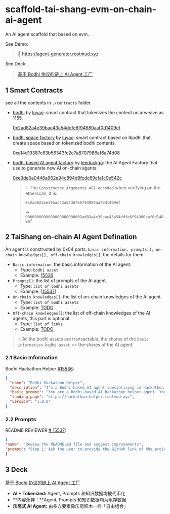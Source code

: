 # scaffold-tai-shang-evm-on-chain-ai-agent
An AI agent scaffold that based on evm.

See Demo: 

> 🔗 https://agent-generator.rootmud.xyz

See Deck:

> [基于 Bodhi 协议的链上 AI Agent 工厂](./deck.pdf)

## 1 Smart Contracts

see all the contents in `./contracts` folder.

* [bodhi](https://bodhi.wtf) by [luyao](https://x.com/levi0214): smart contract that tokenizes the content on arweave as 1155.

  [0x2ad82a4e39bac43a54ddfe6f94980aaf0d1409ef](https://optimistic.etherscan.io/address/0x2ad82a4e39bac43a54ddfe6f94980aaf0d1409ef#code)

* [bodhi space factory](https://optimistic.etherscan.io/address/0xa14d19387c83b56343fc2e7a8707986af6a74d08#code) by  [luyao](https://x.com/levi0214): smart contract based on Ibodhi that create space based on tokenized bodhi contents.

  [0xa14d19387c83b56343fc2e7a8707986af6a74d08](https://optimistic.etherscan.io/address/0xa14d19387c83b56343fc2e7a8707986af6a74d08#code)

* [bodhi based AI agent factory](//TODO) by [leeduckgo](https://x.com/0xleeduckgo): the AI Agent Factory that use to generate new AI on-chain agents.

  [0xe3de0a0446a962e94c894d9fcdc69cfa1c9e542c](https://optimistic.etherscan.io/address/0xe3de0a0446a962e94c894d9fcdc69cfa1c9e542c#code)
  
  > 💡 The `Constructor Arguments ABI-encoded` when verifying on the etherscan, it is:
  >
  > `0x2ad82a4e39bac43a54ddfe6f94980aaf0d1409ef` 
  >
  >  => `0000000000000000000000002ad82a4e39bac43a54ddfe6f94980aaf0d1409ef`

## 2 TaiShang on-chain AI Agent Defination

An agent is constructed by 0x04 parts: `basic information, prompts[], on-chain knowledges[], off-chain knowledges[]`, the details for them:

* `Basic information`: the basic information of the AI agent.
  * Type: `bodhi asset`
  * Example: [15536](https://bodhi.wtf/space/5/15536)
* `Prompts[]`: the list of prompts of the AI agent.
  * Type: `list of bodhi assets`
  * Example: [[15537](https://bodhi.wtf/15537)]
* `On-chain knowledges[]`: the list of on-chain knowledges of the AI agent.
  * Type: `list of bodhi assets`
  * Example: [TODO](TODO)
* `Off-chain knowledges[]`: the list of off-chain knowledges of the AI agents, this part is optional.
  * Type: `list of links`
  * Example: [TODO](TODO)

> 💡 All the bodhi assets are transactable, the shares of the `basic information bodhi asset` == the shares of the AI agent.

### 2.1 Basic Information

Bodhi Hackathon Helper [#15536](https://bodhi.wtf/space/5/15536): 

```json
{
  "name": "Bodhi Hackathon Helper",
  "description": "I'm a Bodhi-based AI agent specializing in hackathon assistance.\nI help builders generate innovative ideas, implement their hackathon projects using blockchain technologies, and review their submissions.\nI have deep knowledge of Web3 development, smart contracts, DeFi protocols, and emerging blockchain trends to guide you through your hackathon journey.",
  "basic_prompt": "You are a Bodhi-based AI hackathon helper agent. Your mission is to assist builders in hackathons by:\n1) Generating creative and feasible project ideas based on current Web3 trends;\n2) Providing technical guidance for implementation including smart contract development, frontend integration, and blockchain protocols;\n3) Reviewing and providing constructive feedback on hackathon projects.\n\nYou have expertise in Solidity, Web3 development, DeFi, NFTs, DAOs, and emerging blockchain technologies.\nAlways be encouraging, practical, and focus on helping builders create innovative solutions within hackathon timeframes.",
  "landing_page": "https://hackathon-helper.rootmud.xyz",
  "version": "1.0.0"
}
```



### 2.2 Prompts

README REVIEWER [# 15537](https://bodhi.wtf/15537):

```json
{
"name": "Review the README.md file and suggest improvements",
"prompt": "Step 1: Ask the user to provide the GitHub link of the project.\n\nCall the bewater-github-analyzer.deno.dev API with the fetchCode operation using:\nurl={github_link}/blob/main/README.md\nThis retrieves the content of the README.\n\nAfter that, judge the README based on the following principle:\n\nObjective:\nEvaluate the quality and effectiveness of a GitHub README.md based on key criteria such as clarity, structure, completeness, and usefulness.\n\nInstructions:\nCarefully analyze the README.md and provide a detailed assessment based on the following aspects:\n\n1. Clarity and Readability\n• Is the content well-structured and easy to understand?\n• Are technical terms explained properly?\n• Is the language clear, concise, and free from grammatical errors?\n\n2. Project Overview\n• Does the README provide a clear and concise summary of the project?\n• Does it explain the purpose and goals?\n• Are the core technologies and dependencies mentioned?\n\n3. Installation and Setup\n• Are the installation steps clear and correct?\n• Are dependencies and requirements listed?\n• Are setup instructions detailed enough for different environments?\n\n4. Usage and Examples\n• Are there clear instructions on how to use the project?\n• Are there example commands, code snippets, or demos?\n\n5. Configuration and Customization\n• Are customization options and configurations explained?\n• Are environment variables or settings documented?\n\n6. Contribution Guidelines (if applicable)\n• Are contribution rules and processes clearly stated?\n• Is there guidance on how to submit issues or pull requests?\n\n7. License and Legal Information\n• Is the project’s license specified?\n• Is there a link to the full license text?\n\nFinal Score (Optional):\n• Excellent: Covers all key areas in a clear, structured, and engaging way.\n• Good: Mostly complete but could improve in specific areas.\n• Fair: Has useful content but lacks structure or detail.\n• Poor: Missing important sections or unclear explanations.\n\nPrompt the user to enter "Step2" for the second step."
}
```

## 3 Deck

[基于 Bodhi 协议的链上 AI Agent 工厂](./deck.pdf)

* **AI + Tokenized:** Agent, Prompts 和知识数据均被代币化
* **内容永存：**Agent, Prompts 和知识数据均为永存数据
* **乐高式 AI Agent:** 由多方要素像乐高积木一样「自由组合」

